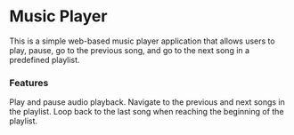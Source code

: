 # Music Player 
This is a simple web-based music player application that allows users to play, pause, go to the previous song, and go to the next song in a predefined playlist.

### Features
Play and pause audio playback.
Navigate to the previous and next songs in the playlist.
Loop back to the last song when reaching the beginning of the playlist.